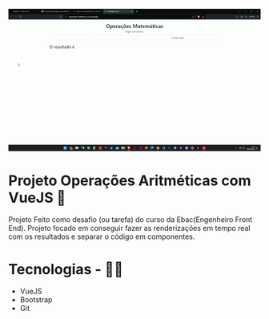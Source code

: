 <p>
  <img src="./github/unknown_2024.05.08-16.42-ezgif.com-video-to-gif-converter.gif">
</p>

# Projeto Operações Aritméticas com VueJS 📝
Projeto Feito como desafio (ou tarefa) do curso da Ebac(Engenheiro Front End).
Projeto focado em conseguir fazer as renderizações em tempo real com os resultados e separar o código em componentes.

# Tecnologias - 👨‍💻
- VueJS
- Bootstrap
- Git
